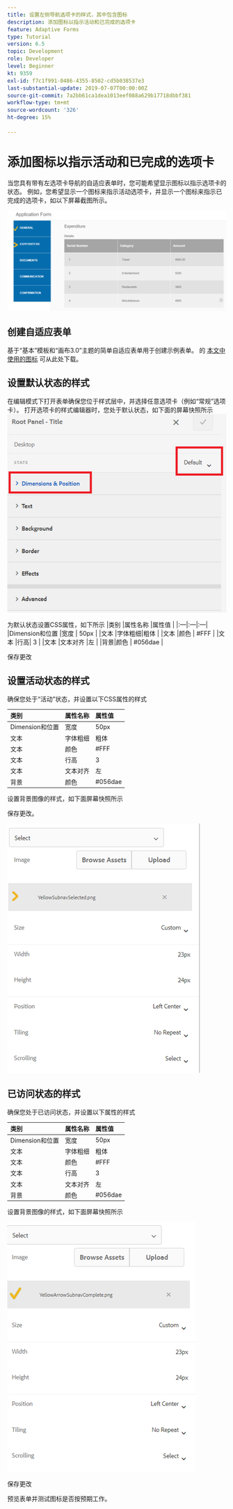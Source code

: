```yaml
---
title: 设置左侧导航选项卡的样式，其中包含图标
description: 添加图标以指示活动和已完成的选项卡
feature: Adaptive Forms
type: Tutorial
version: 6.5
topic: Development
role: Developer
level: Beginner
kt: 9359
exl-id: f7c1f991-0486-4355-8502-cd5b038537e3
last-substantial-update: 2019-07-07T00:00:00Z
source-git-commit: 7a2bb61ca1dea1013eef088a629b17718dbbf381
workflow-type: tm+mt
source-wordcount: '326'
ht-degree: 15%

---
```


# 添加图标以指示活动和已完成的选项卡

当您具有带有左选项卡导航的自适应表单时，您可能希望显示图标以指示选项卡的状态。 例如，您希望显示一个图标来指示活动选项卡，并显示一个图标来指示已完成的选项卡，如以下屏幕截图所示。

![工具栏间距](assets/active-completed.png)

## 创建自适应表单

基于“基本”模板和“画布3.0”主题的简单自适应表单用于创建示例表单。
的 [本文中使用的图标](assets/icons.zip) 可从此处下载。


## 设置默认状态的样式

在编辑模式下打开表单确保您位于样式层中，并选择任意选项卡（例如“常规”选项卡）。
打开选项卡的样式编辑器时，您处于默认状态，如下面的屏幕快照所示
![navigation-tab](assets/navigation-tab.png)

为默认状态设置CSS属性，如下所示 |类别 |属性名称 |属性值 | |:—|:—|:—| |Dimension和位置 |宽度 | 50px | |文本 |字体粗细|粗体 | |文本 |颜色 | #FFF | |文本 |行高| 3 | |文本 |文本对齐 |左 | |背景|颜色 | #056dae |

保存更改

## 设置活动状态的样式

确保您处于“活动”状态，并设置以下CSS属性的样式

| 类别 | 属性名称 | 属性值 |
|:---|:---|:---|
| Dimension和位置 | 宽度 | 50px |
| 文本 | 字体粗细 | 粗体 |
| 文本 | 颜色 | #FFF |
| 文本 | 行高 | 3 |
| 文本 | 文本对齐 | 左 |
| 背景 | 颜色 | #056dae |

设置背景图像的样式，如下面屏幕快照所示

保存更改。



![活动状态](assets/active-state.png)

## 已访问状态的样式

确保您处于已访问状态，并设置以下属性的样式

| 类别 | 属性名称 | 属性值 |
|:---|:---|:---|
| Dimension和位置 | 宽度 | 50px |
| 文本 | 字体粗细 | 粗体 |
| 文本 | 颜色 | #FFF |
| 文本 | 行高 | 3 |
| 文本 | 文本对齐 | 左 |
| 背景 | 颜色 | #056dae |

设置背景图像的样式，如下面屏幕快照所示


![访问状态](assets/visited-state.png)

保存更改

预览表单并测试图标是否按预期工作。
